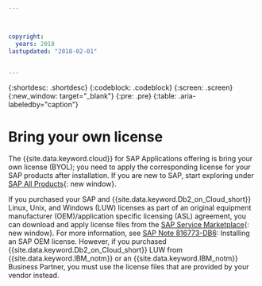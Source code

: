 ```yaml
---



copyright:
  years: 2018
lastupdated: "2018-02-01"


---
```


{:shortdesc: .shortdesc}
{:codeblock: .codeblock}
{:screen: .screen}
{:new_window: target="_blank"}
{:pre: .pre}
{:table: .aria-labeledby="caption"}


# Bring your own license

The {{site.data.keyword.cloud}} for SAP Applications offering is bring your own license (BYOL); you need to apply the corresponding license for your SAP products after installation. If you are new to SAP, start exploring under [SAP All Products](https://go.sap.com/solution.html){: new window}.

If you purchased your SAP and {{site.data.keyword.Db2_on_Cloud_short}} Linux, Unix, and Windows (LUW) licenses as part of an original equipment manufacturer (OEM)/application specific licensing (ASL) agreement, you can download and apply license files from the [SAP Service Marketplace](https://websmp201.sap-ag.de/){: new window}. For more information, see [SAP Note 816773-DB6](https://launchpad.support.sap.com/#/notes/816773): Installing an SAP OEM license. However, if you purchased {{site.data.keyword.Db2_on_Cloud_short}} LUW from {{site.data.keyword.IBM_notm}} or an {{site.data.keyword.IBM_notm}} Business Partner, you must use the license files that are provided by your vendor instead.
